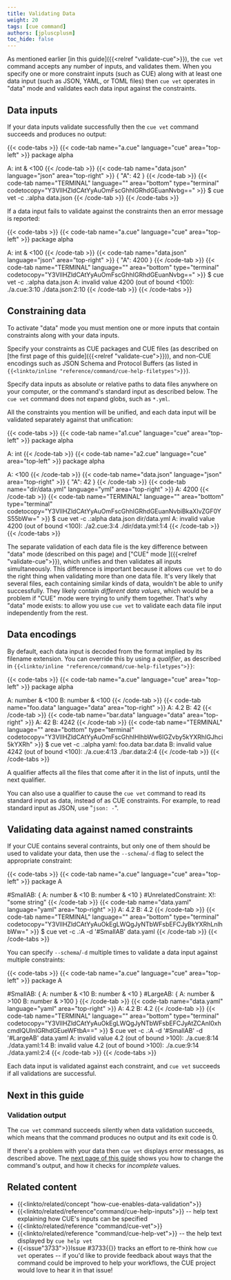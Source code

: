 ```yaml
---
title: Validating Data
weight: 20
tags: [cue command]
authors: [jpluscplusm]
toc_hide: false
---
```


As mentioned earlier [in this guide]({{<relref "validate-cue">}}), the `cue vet`
command accepts any number of inputs, and validates them.
When you specify one or more constraint inputs (such as CUE) along with at
least one data input (such as JSON, YAML, or TOML files) then `cue vet`
operates in "data" mode and validates each data input against the constraints.

## Data inputs

If your data inputs validate successfully then the `cue vet` command succeeds
and produces no output:

{{< code-tabs >}}
{{< code-tab name="a.cue" language="cue" area="top-left" >}}
package alpha

A: int & <100
{{< /code-tab >}}
{{< code-tab name="data.json" language="json" area="top-right" >}}
{
    "A": 42
}
{{< /code-tab >}}
{{< code-tab name="TERMINAL" language="" area="bottom" type="terminal" codetocopy="Y3VlIHZldCAtYyAuOmFscGhhIGRhdGEuanNvbg==" >}}
$ cue vet -c .:alpha data.json
{{< /code-tab >}}
{{< /code-tabs >}}

If a data input fails to validate against the constraints then an error message is reported:

{{< code-tabs >}}
{{< code-tab name="a.cue" language="cue" area="top-left" >}}
package alpha

A: int & <100
{{< /code-tab >}}
{{< code-tab name="data.json" language="json" area="top-right" >}}
{
    "A": 4200
}
{{< /code-tab >}}
{{< code-tab name="TERMINAL" language="" area="bottom" type="terminal" codetocopy="Y3VlIHZldCAtYyAuOmFscGhhIGRhdGEuanNvbg==" >}}
$ cue vet -c .:alpha data.json
A: invalid value 4200 (out of bound <100):
    ./a.cue:3:10
    ./data.json:2:10
{{< /code-tab >}}
{{< /code-tabs >}}

## Constraining data

To activate "data" mode you must mention one or more inputs that contain
constraints along with your data inputs.

Specify your constraints as CUE packages and CUE files (as described on
[the first page of this guide]({{<relref "validate-cue">}})), and non-CUE
encodings such as JSON Schema and Protocol Buffers (as listed in
`{{<linkto/inline "reference/command/cue-help-filetypes">}}`).

Specify data inputs as absolute or relative paths to data files anywhere on
your computer, or the command's standard input as described below. The `cue
vet` command does not expand globs, such as `*.yml`.

All the constraints you mention will be unified,
and each data input will be validated separately against that unification:

{{< code-tabs >}}
{{< code-tab name="a1.cue" language="cue" area="top-left" >}}
package alpha

A: int
{{< /code-tab >}}
{{< code-tab name="a2.cue" language="cue" area="top-left" >}}
package alpha

A: <100
{{< /code-tab >}}
{{< code-tab name="data.json" language="json" area="top-right" >}}
{
    "A": 42
}
{{< /code-tab >}}
{{< code-tab name="dir/data.yml" language="yml" area="top-right" >}}
A: 4200
{{< /code-tab >}}
{{< code-tab name="TERMINAL" language="" area="bottom" type="terminal" codetocopy="Y3VlIHZldCAtYyAuOmFscGhhIGRhdGEuanNvbiBkaXIvZGF0YS55bWw=" >}}
$ cue vet -c .:alpha data.json dir/data.yml
A: invalid value 4200 (out of bound <100):
    ./a2.cue:3:4
    ./dir/data.yml:1:4
{{< /code-tab >}}
{{< /code-tabs >}}

The separate validation of each data file is the key difference between
"data" mode (described on this page) and
["CUE" mode ]({{<relref "validate-cue">}}),
which unifies and then validates all inputs simultaneously.
This difference is important because it allows `cue vet` to do the right thing
when validating more than one data file. It's very likely that several files,
each containing similar kinds of data, wouldn't be able to unify successfully.
They likely contain *different data values*, which would be a problem if "CUE"
mode were trying to unify them together. That's why "data" mode exists: to
allow you use `cue vet` to validate each data file input independently from the
rest.

## Data encodings

By default, each data input is decoded from the format implied by its filename
extension. You can override this by using a *qualifier*, as described in
`{{<linkto/inline "reference/command/cue-help-filetypes">}}`:

{{< code-tabs >}}
{{< code-tab name="a.cue" language="cue" area="top-left" >}}
package alpha

A: number & <100
B: number & <100
{{< /code-tab >}}
{{< code-tab name="foo.data" language="data" area="top-right" >}}
A: 4.2
B: 42
{{< /code-tab >}}
{{< code-tab name="bar.data" language="data" area="top-right" >}}
A: 42
B: 4242
{{< /code-tab >}}
{{< code-tab name="TERMINAL" language="" area="bottom" type="terminal" codetocopy="Y3VlIHZldCAtYyAuOmFscGhhIHlhbWw6IGZvby5kYXRhIGJhci5kYXRh" >}}
$ cue vet -c .:alpha yaml: foo.data bar.data
B: invalid value 4242 (out of bound <100):
    ./a.cue:4:13
    ./bar.data:2:4
{{< /code-tab >}}
{{< /code-tabs >}}

A qualifier affects all the files that come after it in the list of inputs,
until the next qualifier.

You can also use a qualifier to cause the `cue vet` command to read its
standard input as data, instead of as CUE constraints. For example, to read
standard input as JSON, use "`json: -`".

## Validating data against named constraints

If your CUE contains several contraints, but only one of them should be used to
validate your data, then use the `--schema`/`-d` flag to select the appropriate
constraint:

{{< code-tabs >}}
{{< code-tab name="a.cue" language="cue" area="top-left" >}}
package A

#SmallAB: {
	A: number & <10
	B: number & <10
}
#UnrelatedConstraint: X!: "some string"
{{< /code-tab >}}
{{< code-tab name="data.yaml" language="yaml" area="top-right" >}}
A: 4.2
B: 4.2
{{< /code-tab >}}
{{< code-tab name="TERMINAL" language="" area="bottom" type="terminal" codetocopy="Y3VlIHZldCAtYyAuOkEgLWQgJyNTbWFsbEFCJyBkYXRhLnlhbWw=" >}}
$ cue vet -c .:A -d '#SmallAB' data.yaml
{{< /code-tab >}}
{{< /code-tabs >}}

You can specify `--schema`/`-d` multiple times to validate a data input against
multiple constraints:

{{< code-tabs >}}
{{< code-tab name="a.cue" language="cue" area="top-left" >}}
package A

#SmallAB: {
	A: number & <10
	B: number & <10
}
#LargeAB: {
	A: number & >100
	B: number & >100
}
{{< /code-tab >}}
{{< code-tab name="data.yaml" language="yaml" area="top-right" >}}
A: 4.2
B: 4.2
{{< /code-tab >}}
{{< code-tab name="TERMINAL" language="" area="bottom" type="terminal" codetocopy="Y3VlIHZldCAtYyAuOkEgLWQgJyNTbWFsbEFCJyAtZCAnI0xhcmdlQUInIGRhdGEueWFtbA==" >}}
$ cue vet -c .:A -d '#SmallAB' -d '#LargeAB' data.yaml
A: invalid value 4.2 (out of bound >100):
    ./a.cue:8:14
    ./data.yaml:1:4
B: invalid value 4.2 (out of bound >100):
    ./a.cue:9:14
    ./data.yaml:2:4
{{< /code-tab >}}
{{< /code-tabs >}}

Each data input is validated against each constraint, and
`cue vet` succeeds if all validations are successful.

## Next in this guide

### Validation output

The `cue vet` command succeeds silently when data validation succeeds, which
means that the command produces no output and its exit code is 0.

If there's a problem with your data then `cue vet` displays error messages, as
described above. The
[next page of this guide]({{<relref"output">}}) shows you how to change the
command's output, and how it checks for *incomplete* values.

## Related content

- {{<linkto/related/concept "how-cue-enables-data-validation">}}
- {{<linkto/related/reference"command/cue-help-inputs">}} -- help text explaining how CUE's inputs can be specified
- {{<linkto/related/reference "command/cue-vet">}}
- {{<linkto/related/reference "command/cue-help-vet">}} -- the help text displayed by `cue help vet`
- {{<issue"3733">}}Issue #3733{{</issue>}} tracks an effort to re-think how
  `cue vet` operates -- if you'd like to provide feedback about ways that the
  command could be improved to help your workflows, the CUE project would love
  to hear it in that issue!
